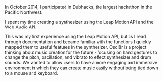 In October 2014, I participated in Dubhacks, the largest hackathon in the Pacific Northwest.

I spent my time creating a synthesizer using the Leap Motion API and the Web Audio API. 

This was my first experience using the Leap Motion API, but as I read through documentation and became familiar with the functions I quickly mapped them to useful features in the synthesizer.
Oscl8r is a project thinking about music creation for the future - focusing on hand gestures to change the pitch, oscillation, and vibrato to effect synthesizer and drum sounds. We wanted to allow users to have a more engaging and immersive environment in which they can create music easily without being tied down to a mouse and keyboard.